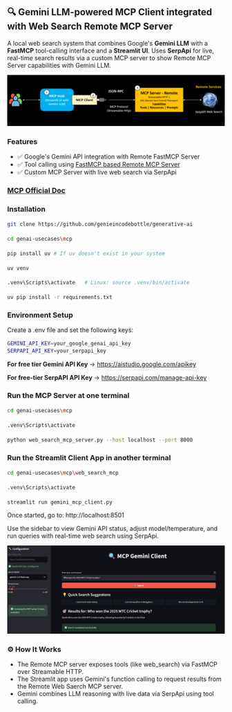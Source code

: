## 🔍 Gemini LLM-powered MCP Client integrated with Web Search Remote MCP Server

A local web search system that combines Google's **Gemini LLM** with a **FastMCP** tool-calling interface and a **Streamlit UI**. Uses **SerpApi** for live, real-time search results via a custom MCP server to show Remote MCP Server capabilities with Gemini LLM.

![alt text](images/mcp_flow.png)

### Features

- ✅ Google's Gemini API integration with Remote FastMCP Server
- ✅ Tool calling using [FastMCP based Remote MCP Server](https://github.com/jlowin/fastmcp)
- ✅ Custom MCP Server with live web search via SerpApi

### [MCP Official Doc](https://modelcontextprotocol.io/docs/getting-started/intro)

### Installation

```bash
git clone https://github.com/genieincodebottle/generative-ai

cd genai-usecases\mcp

pip install uv # If uv doesn't exist in your system

uv venv

.venv\Scripts\activate   # Linux: source .venv/bin/activate

uv pip install -r requirements.txt
```

### Environment Setup
Create a .env file and set the following keys:

```bash
GEMINI_API_KEY=your_google_genai_api_key
SERPAPI_API_KEY=your_serpapi_key
```

**For free tier Gemini API Key** -> https://aistudio.google.com/apikey 

**For free-tier SerpAPI API Key** -> https://serpapi.com/manage-api-key

### Run the MCP Server at one terminal

```bash
cd genai-usecases\mcp

.venv\Scripts\activate

python web_search_mcp_server.py --host localhost --port 8000
```

### Run the Streamlit Client App in another terminal

```bash
cd genai-usecases\mcp\web_search_mcp

.venv\Scripts\activate

streamlit run gemini_mcp_client.py
```

Once started, go to:
http://localhost:8501

Use the sidebar to view Gemini API status, adjust model/temperature, and run queries with real-time web search using SerpApi.

![alt text](images/app.png)

### ⚙️ How It Works
- The Remote MCP server exposes tools (like web_search) via FastMCP over Streamable HTTP.
- The Streamlit app uses Gemini's function calling to request results from the Remote Web Saerch MCP server.
- Gemini combines LLM reasoning with live data via SerpApi using tool calling.